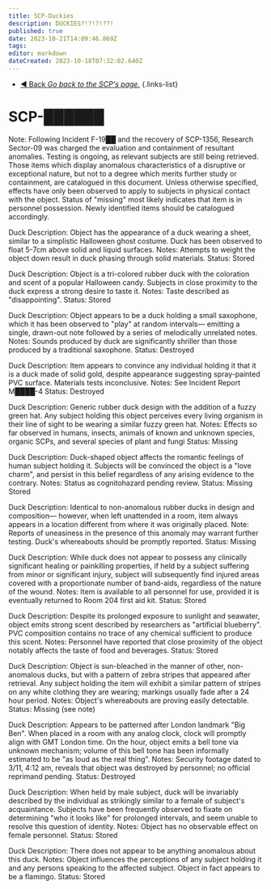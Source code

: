 ```yaml
---
title: SCP-Duckies
description: DUCKIES?!?!?!??!
published: true
date: 2023-10-21T14:09:46.869Z
tags: 
editor: markdown
dateCreated: 2023-10-18T07:32:02.640Z
---
```


- [:arrow_backward: Back *Go back to the SCP's page.*](/en/game/scps#scps)
{.links-list}
# SCP-██████
Note: Following Incident F-19██ and the recovery of SCP-1356, Research Sector-09 was charged the evaluation and containment of resultant anomalies. Testing is ongoing, as relevant subjects are still being retrieved. Those items which display anomalous characteristics of a disruptive or exceptional nature, but not to a degree which merits further study or containment, are catalogued in this document.
Unless otherwise specified, effects have only been observed to apply to subjects in physical contact with the object. Status of "missing" most likely indicates that item is in personnel possession. Newly identified items should be catalogued accordingly.

Duck Description: Object has the appearance of a duck wearing a sheet, similar to a simplistic Halloween ghost costume. Duck has been observed to float 5-7cm above solid and liquid surfaces.
Notes: Attempts to weight the object down result in duck phasing through solid materials.
Status: Stored

Duck Description: Object is a tri-colored rubber duck with the coloration and scent of a popular Halloween candy. Subjects in close proximity to the duck express a strong desire to taste it.
Notes: Taste described as "disappointing".
Status: Stored

Duck Description: Object appears to be a duck holding a small saxophone, which it has been observed to "play" at random intervals— emitting a single, drawn-out note followed by a series of melodically unrelated notes.
Notes: Sounds produced by duck are significantly shriller than those produced by a traditional saxophone.
Status: Destroyed

Duck Description: Item appears to convince any individual holding it that it is a duck made of solid gold, despite appearance suggesting spray-painted PVC surface. Materials tests inconclusive.
Notes: See Incident Report M████-4
Status: Destroyed

Duck Description: Generic rubber duck design with the addition of a fuzzy green hat. Any subject holding this object perceives every living organism in their line of sight to be wearing a similar fuzzy green hat.
Notes: Effects so far observed in humans, insects, animals of known and unknown species, organic SCPs, and several species of plant and fungi
Status: Missing

Duck Description: Duck-shaped object affects the romantic feelings of human subject holding it. Subjects will be convinced the object is a "love charm", and persist in this belief regardless of any arising evidence to the contrary.
Notes: Status as cognitohazard pending review.
Status: Missing Stored

Duck Description: Identical to non-anomalous rubber ducks in design and composition— however, when left unattended in a room, item always appears in a location different from where it was originally placed.
Note: Reports of uneasiness in the presence of this anomaly may warrant further testing. Duck's whereabouts should be promptly reported.
Status: Missing

Duck Description: While duck does not appear to possess any clinically significant healing or painkilling properties, if held by a subject suffering from minor or significant injury, subject will subsequently find injured areas covered with a proportionate number of band-aids, regardless of the nature of the wound.
Notes: Item is available to all personnel for use, provided it is eventually returned to Room 204 first aid kit.
Status: Stored

Duck Description: Despite its prolonged exposure to sunlight and seawater, object emits strong scent described by researchers as "artificial blueberry". PVC composition contains no trace of any chemical sufficient to produce this scent.
Notes: Personnel have reported that close proximity of the object notably affects the taste of food and beverages.
Status: Stored

Duck Description: Object is sun-bleached in the manner of other, non-anomalous ducks, but with a pattern of zebra stripes that appeared after retrieval. Any subject holding the item will exhibit a similar pattern of stripes on any white clothing they are wearing; markings usually fade after a 24 hour period.
Notes: Object's whereabouts are proving easily detectable.
Status: Missing (see note)

Duck Description: Appears to be patterned after London landmark "Big Ben". When placed in a room with any analog clock, clock will promptly align with GMT London time. On the hour, object emits a bell tone via unknown mechanism; volume of this bell tone has been informally estimated to be "as loud as the real thing".
Notes: Security footage dated to 3/11, 4:12 am, reveals that object was destroyed by personnel; no official reprimand pending.
Status: Destroyed

Duck Description: When held by male subject, duck will be invariably described by the individual as strikingly similar to a female of subject's acquaintance. Subjects have been frequently observed to fixate on determining "who it looks like" for prolonged intervals, and seem unable to resolve this question of identity.
Notes: Object has no observable effect on female personnel.
Status: Stored

Duck Description: There does not appear to be anything anomalous about this duck.
Notes: Object influences the perceptions of any subject holding it and any persons speaking to the affected subject. Object in fact appears to be a flamingo.
Status: Stored
